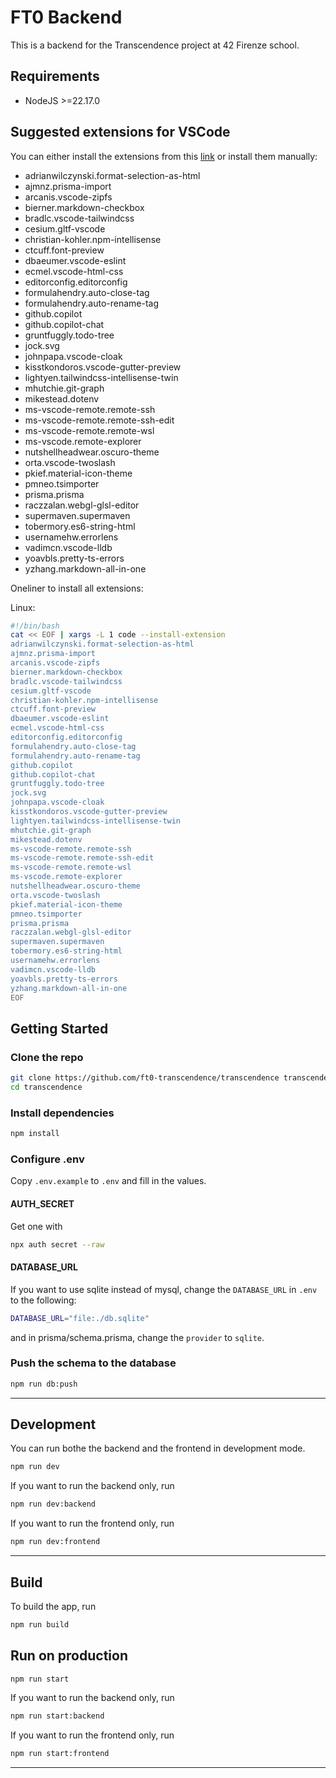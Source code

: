 # FT0 Backend

This is a backend for the Transcendence project at 42 Firenze school.

## Requirements

- NodeJS >=22.17.0

## Suggested extensions for VSCode

You can either install the extensions from this [link](https://vscode.dev/profile/github/14c11ec940c0fdffb7ef44ccdb4c087b) or install them manually:

- adrianwilczynski.format-selection-as-html
- ajmnz.prisma-import
- arcanis.vscode-zipfs
- bierner.markdown-checkbox
- bradlc.vscode-tailwindcss
- cesium.gltf-vscode
- christian-kohler.npm-intellisense
- ctcuff.font-preview
- dbaeumer.vscode-eslint
- ecmel.vscode-html-css
- editorconfig.editorconfig
- formulahendry.auto-close-tag
- formulahendry.auto-rename-tag
- github.copilot
- github.copilot-chat
- gruntfuggly.todo-tree
- jock.svg
- johnpapa.vscode-cloak
- kisstkondoros.vscode-gutter-preview
- lightyen.tailwindcss-intellisense-twin
- mhutchie.git-graph
- mikestead.dotenv
- ms-vscode-remote.remote-ssh
- ms-vscode-remote.remote-ssh-edit
- ms-vscode-remote.remote-wsl
- ms-vscode.remote-explorer
- nutshellheadwear.oscuro-theme
- orta.vscode-twoslash
- pkief.material-icon-theme
- pmneo.tsimporter
- prisma.prisma
- raczzalan.webgl-glsl-editor
- supermaven.supermaven
- tobermory.es6-string-html
- usernamehw.errorlens
- vadimcn.vscode-lldb
- yoavbls.pretty-ts-errors
- yzhang.markdown-all-in-one

Oneliner to install all extensions:

Linux:
```bash
#!/bin/bash
cat << EOF | xargs -L 1 code --install-extension
adrianwilczynski.format-selection-as-html
ajmnz.prisma-import
arcanis.vscode-zipfs
bierner.markdown-checkbox
bradlc.vscode-tailwindcss
cesium.gltf-vscode
christian-kohler.npm-intellisense
ctcuff.font-preview
dbaeumer.vscode-eslint
ecmel.vscode-html-css
editorconfig.editorconfig
formulahendry.auto-close-tag
formulahendry.auto-rename-tag
github.copilot
github.copilot-chat
gruntfuggly.todo-tree
jock.svg
johnpapa.vscode-cloak
kisstkondoros.vscode-gutter-preview
lightyen.tailwindcss-intellisense-twin
mhutchie.git-graph
mikestead.dotenv
ms-vscode-remote.remote-ssh
ms-vscode-remote.remote-ssh-edit
ms-vscode-remote.remote-wsl
ms-vscode.remote-explorer
nutshellheadwear.oscuro-theme
orta.vscode-twoslash
pkief.material-icon-theme
pmneo.tsimporter
prisma.prisma
raczzalan.webgl-glsl-editor
supermaven.supermaven
tobermory.es6-string-html
usernamehw.errorlens
vadimcn.vscode-lldb
yoavbls.pretty-ts-errors
yzhang.markdown-all-in-one
EOF
```

## Getting Started

### Clone the repo

```bash
git clone https://github.com/ft0-transcendence/transcendence transcendence
cd transcendence
```

### Install dependencies

```bash
npm install
```

### Configure .env

Copy `.env.example` to `.env` and fill in the values.

#### AUTH_SECRET

Get one with

```bash
npx auth secret --raw
```

#### DATABASE_URL

If you want to use sqlite instead of mysql, change the `DATABASE_URL` in `.env` to the following:

```bash
DATABASE_URL="file:./db.sqlite"
```

and in prisma/schema.prisma, change the `provider` to `sqlite`.

### Push the schema to the database

```bash
npm run db:push
```

---

## Development

You can run bothe the backend and the frontend in development mode.
```bash
npm run dev
```

If you want to run the backend only, run

```bash
npm run dev:backend
```

If you want to run the frontend only, run

```bash
npm run dev:frontend
```

---

## Build

To build the app, run

```bash
npm run build
```

## Run on production

```bash
npm run start
```


If you want to run the backend only, run

```bash
npm run start:backend
```

If you want to run the frontend only, run

```bash
npm run start:frontend
```

---



